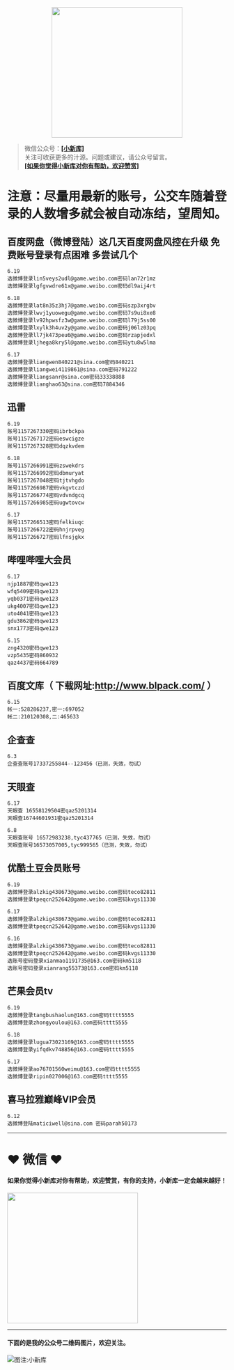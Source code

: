 <div align="center">
<a href="https://xiaoxinku.ys168.com">
<img width="300" src="https://s1.ax1x.com/2020/05/26/tiwdl8.gif"/>
</a>
</div>


>微信公众号：**<a href="#jump_1">[小新库]</a>**  
关注可收获更多的汁源。问题或建议，请公众号留言。  
**<a href="#jump_1">[如果你觉得小新库对你有帮助，欢迎赞赏]</a>**

# 注意：尽量用最新的账号，公交车随着登录的人数增多就会被自动冻结，望周知。

## 百度网盘（微博登陆）这几天百度网盘风控在升级 免费账号登录有点困难 多尝试几个

```
6.19
选微博登录lin5veys2udl@game.weibo.com密码lan72r1mz
选微博登录lgfgvwdre61x@game.weibo.com密码dl9aij4rt

6.18
选微博登录lat8n35z3hj7@game.weibo.com密码szp3xrgbv
选微博登录lwvj1yuowegu@game.weibo.com密码7s9ui8xe8
选微博登录lv92hpwsfz3w@game.weibo.com密码l79j5ss00
选微博登录lxylk3h4uv2y@game.weibo.com密码j06lz03pq
选微博登录ll7jk473peu6@game.weibo.com密码rzapjedxl
选微博登录ljhega8kry5l@game.weibo.com密码ytu8w5lma

6.17
选微博登录liangwen840221@sina.com密码840221
选微博登录liangwei4119861@sina.com密码791222
选微博登录liangsanr@sina.com密码33338888
选微博登录lianghao63@sina.com密码7884346

```

## 迅雷

```
6.19
账号1157267330密码ibrbckpa
账号1157267172密码eswcigze
账号1157267328密码dqzkvdem

6.18
账号1157266991密码zswekdrs
账号1157266992密码dbmuryat
账号1157267048密码tjtvhgdo
账号1157266987密码vkgvtczd
账号1157266774密码vdvndgcq
账号1157266985密码ugwtovcw

6.17
账号1157266513密码felkiuqc
账号1157266722密码hnjrpveg
账号1157266727密码lfnsjgkx

```

## 哔哩哔哩大会员

```
6.17
njp1887密码qwe123
wfq5409密码qwe123
yqb0371密码qwe123
ukg4007密码qwe123
uto4041密码qwe123
gdu3862密码qwe123
snx1773密码qwe123

6.15
zng4320密码qwe123
vzp5435密码860932
qaz4437密码664789

```

## 百度文库（ 下载网址:http://www.blpack.com/ ）

```
6.15
帐一:528286237,密一:697052
帐二:210120308,二:465633

```

## 企查查

```
6.3
企查查账号17337255844--123456（已测，失效，勿试）

```

## 天眼查

```
6.17
天眼查 16558129504密qaz5201314
天眼查16744601931密qaz5201314

6.8
天眼查账号 16572983238,tyc437765（已测，失效，勿试）
天眼查账号16573057005,tyc999565（已测，失效，勿试）

```

## 优酷土豆会员账号

```
6.19
选微博登录alzkig438673@game.weibo.com密码teco82811
选微博登录tpeqcn252642@game.weibo.com密码kvgs11330

6.17
选微博登录alzkig438673@game.weibo.com密码teco82811
选微博登录tpeqcn252642@game.weibo.com密码kvgs11330

6.16
选微博登录alzkig438673@game.weibo.com密码teco82811
选微博登录tpeqcn252642@game.weibo.com密码kvgs11330
选账号密码登录xianmao1191735@163.com密码km5118
选账号密码登录xianrang55373@163.com密码km5118

```

## 芒果会员tv

```
6.19
选微博登录tangbushaolun@163.com密码tttt5555
选微博登录zhongyoulou@163.com密码tttt5555

6.18
选微博登录lugua73023169@163.com密码tttt5555
选微博登录yifqdkv748856@163.com密码tttt5555

6.17
选微博登录ao76701560weimu@163.com密码tttt5555
选微博登录ripin027006@163.com密码tttt5555

```

## 喜马拉雅巅峰VIP会员

```
6.12
选微博登陆maticiwell@sina.com 密码parah50173

```

***

# ❤ 微信 ❤ 

#### 如果你觉得小新库对你有帮助，欢迎赞赏，有你的支持，小新库一定会越来越好！
<div>
<a href="https://s1.ax1x.com/2020/05/26/tiVwse.png">
<img width="300" src="https://camo.githubusercontent.com/be06971baed9105260e0ed5c03746108c30b527f/68747470733a2f2f63646e2e6275796d6561636f666665652e636f6d2f627574746f6e732f64656661756c742d6f72616e67652e706e67"/>
</a>
</div>

<a id="jump_1"></a> 
***
#### 下面的是我的公众号二维码图片，欢迎关注。  
![图注:小新库](https://s1.ax1x.com/2020/05/15/Ysg6dH.jpg) 

